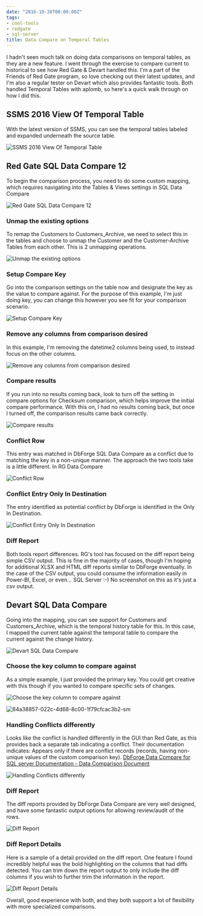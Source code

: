 ```yaml
---
date: "2016-10-28T00:00:00Z"
tags:
- cool-tools
- redgate
- sql-server
title: Data Compare on Temporal Tables
---
```


I hadn't seen much talk on doing data comparisons on temporal tables, as they are a new feature. I went through the exercise to compare current to historical to see how Red Gate & Devart handled this. I'm a part of the Friends of Red Gate program, so love checking out their latest updates, and I'm also a regular tester on Devart which also provides fantastic tools. Both handled Temporal Tables with aplomb, so here's a quick walk through on how I did this.

## SSMS 2016 View Of Temporal Table

With the latest version of SSMS, you can see the temporal tables labeled and expanded underneath the source table.

![SSMS 2016 View Of Temporal Table](/images/ssms-2016-view-of-temporal-table.png)

## Red Gate SQL Data Compare 12

To begin the comparison process, you need to do some custom mapping, which requires navigating into the Tables & Views settings in SQL Data Compare

![Red Gate SQL Data Compare 12](/images/red-gate-sql-data-compare-12-sm.png)

### Unmap the existing options

To remap the Customers to Customers_Archive, we need to select this in the tables and choose to unmap the Customer and the Customer-Archive Tables from each other. This is 2 unmapping operations.

![Unmap the existing options](/images/unmap-the-existing-options-sm.png)

### Setup Compare Key

Go into the comparison settings on the table now and designate the key as the value to compare against. For the purpose of this example, I'm just doing key, you can change this however you see fit for your comparison scenario.

![Setup Compare Key](/images/setup-compare-key.png)

### Remove any columns from comparison desired

In this example, I'm removing the datetime2 columns being used, to instead focus on the other columns.

![Remove any columns from comparison desired](/images/remove-any-columns-from-comparison-desired.png)

### Compare results

If you run into no results coming back, look to turn off the setting in compare options for Checksum comparison, which helps improve the initial compare performance. With this on, I had no results coming back, but once I turned off, the comparison results came back correctly.

![Compare results](/images/compare-results.png)

### Conflict Row

This entry was matched in DbForge SQL Data Compare as a conflict due to matching the key in a non-unique manner. The approach the two tools take is a little different. In RG Data Compare

![Conflict Row](/images/conflict-row.png)

### Conflict Entry Only In Destination

The entry identified as potential conflict  by DbForge is identified in the Only In Destination.

![Conflict Entry Only In Destination](/images/conflict-entry-only-in-destination-sm.png)

### Diff Report

Both tools report differences. RG's tool has focused on the diff report being simple CSV output. This is fine in the majority of cases, though I'm hoping for additional XLSX and HTML diff reports similar to DbForge eventually. In the case of the CSV output, you could consume the information easily in Power-BI, Excel, or even... SQL Server :-) No screenshot on this as it's just a csv output.

## Devart SQL Data Compare

Going into the mapping, you can see support for Customers and Customers_Archive, which is the temporal history table for this.
In this case, I mapped the current table against the temporal table to compare the current against the change history.

![Devart SQL Data Compare](/images/devart-sql-data-compare.png)

### Choose the key column to compare against

As a simple example, I just provided the primary key. You could get creative with this though if you wanted to compare specific sets of changes.

![Choose the key column to compare against](/images/choose-the-key-column-to-compare-against.png)

![84a38857-022c-4d68-8c00-1f79cfcac3b2-sm](/images/84a38857-022c-4d68-8c00-1f79cfcac3b2-sm.png)

### Handling Conflicts differently

Looks like the conflict is handled differently in the GUI than Red Gate, as this provides back a separate tab indicating a conflict. Their documentation indicates:
Appears only if there are conflict records (records, having non-unique values of the custom comparison key).
[DbForge Data Compare for SQL server Documentation - Data Comparison Document](https://www.devart.com/dbforge/sql/datacompare/docs/data_comparison_document.htm?zoom_highlightsub=conflict)

![Handling Conflicts differently](/images/handling-conflicts-differently-sm.png)

### Diff Report

The diff reports provided by DbForge Data Compare are very well designed, and have some fantastic output options for allowing review/audit of the rows.

![Diff Report](/images/diff-report.png)

### Diff Report Details

Here is a sample of a detail provided on the diff report. One feature I found incredibly helpful was the bold highlighting on the columns that had diffs detected. You can trim down the report output to only include the diff columns if you wish to further trim the information in the report.

![Diff Report Details](/images/diff-report-details.png)

Overall, good experience with both, and they both support a lot of flexibility with more specialized comparisons.
